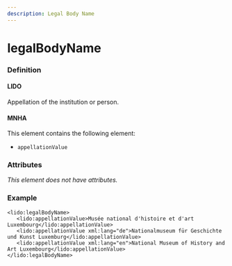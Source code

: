 ```yaml
---
description: Legal Body Name
---
```


# legalBodyName

### Definition

#### LIDO

Appellation of the institution or person.

#### MNHA

This element contains the following element:

* `appellationValue`

### Attributes

_This element does not have attributes._

### Example

```markup
<lido:legalBodyName>
   <lido:appellationValue>Musée national d'histoire et d'art Luxembourg</lido:appellationValue>
   <lido:appellationValue xml:lang="de">Nationalmuseum für Geschichte und Kunst Luxemburg</lido:appellationValue>
   <lido:appellationValue xml:lang="en">National Museum of History and Art Luxembourg</lido:appellationValue>
</lido:legalBodyName>
```



